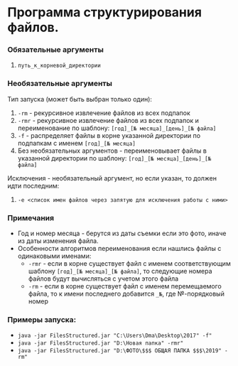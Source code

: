 # Программа структурирования файлов.

### Обязательные аргументы
1. ```путь_к_корневой_директории```

### Необязательные аргументы

Тип запуска (может быть выбран только один):

1. ```-rm``` - рекурсивное извлечение файлов из всех подпапок
1. ```-rmr``` - рекурсивное извлечение файлов из всех подпапок и переименование по шаблону: ```[год]_[№ месяца]_[день]_[№ файла]```
1. ```-f``` - распределяет файлы в корне указанной директории по подпапкам с именем ```[год]_[№ месяца]```
1. Без необязательных аргументов - переименовывает файлы в указанной директории по шаблону: ```[год]_[№ месяца]_[день]_[№ файла]```
                    
Исключения - необязательный аргумент, но если указан, то должен идти последним:
1. ```-e <список имен файлов через запятую для исключения работы с ними>``` 

### Примечания
+ Год и номер месяца - берутся из даты съемки если это фото, иначе из даты изменения файла.
+ Особенности алгоритмов переименования если нашлись файлы с одинаковыми именами:
    + ```-rmr``` - если в корне существует файл с именем соответствующим шаблону ```[год]_[№ месяца]_[№ файла]```, то следующие номера файлов будут вычисляться с учетом этого файла
    + ```-rm``` - если в корне существует файл с именем перемещаемого файла, то к имени последнего добавится ```_№```, где №-порядковый номер
### Примеры запуска:
+ ```java -jar FilesStructured.jar "C:\Users\Dma\Desktop\2017" -f"```
+ ```java -jar FilesStructured.jar "D:\Новая папка" -rmr"```
+ ```java -jar FilesStructured.jar "D:\ФОТО\$$$ ОБЩАЯ ПАПКА $$$\2019" -rm"```

